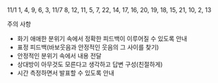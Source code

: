 11/1 1, 4, 9, 6, 3,
11/7 8, 12, 11, 5, 7,
22, 14, 17, 16, 20,
19, 18, 15, 21, 10,
2, 13


주의 사항
- 화기 애애한 분위기 속에서 정확한 피드백이 이루어질 수 있도록 안내
- 표정 피드백(바보웃음과 안정적인 웃음의 그 사이를 찾기)
- 안정적인 분위기 속에서 내용 전달
- 상대방이 아무것도 모른다고 생각하고 답변 구성(친절하게)
- 시간 측정하면서 발표할 수 있도록 안내
